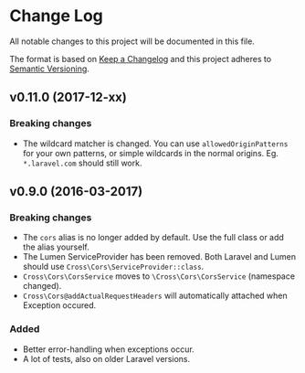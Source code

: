 # Change Log
All notable changes to this project will be documented in this file.

The format is based on [Keep a Changelog](http://keepachangelog.com/)
and this project adheres to [Semantic Versioning](http://semver.org/).

## v0.11.0 (2017-12-xx)
### Breaking changes
 - The wildcard matcher is changed. You can use `allowedOriginPatterns` for your own patterns, 
 or simple wildcards in the normal origins. Eg. `*.laravel.com` should still work.

## v0.9.0 (2016-03-2017)
### Breaking changes
 - The `cors` alias is no longer added by default. Use the full class or add the alias yourself.
 - The Lumen ServiceProvider has been removed. Both Laravel and Lumen should use `Cross\Cors\ServiceProvider::class`.
 - `Cross\Cors\CorsService` moves to `\Cross\Cors\CorsService` (namespace changed).
 - `Cross\Cors@addActualRequestHeaders` will automatically attached when Exception occured.
 
### Added
 - Better error-handling when exceptions occur.
 - A lot of tests, also on older Laravel versions.
